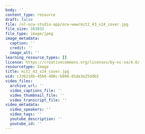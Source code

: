 ```yaml
---
body: ''
content_type: resource
draft: false
file: /ol-ocw-studio-app/ocw-www/mit2_43_s24_cover.jpg
file_size: 163032
file_type: image/jpeg
image_metadata:
  caption: ''
  credit: ''
  image_alt: ''
learning_resource_types: []
license: https://creativecommons.org/licenses/by-nc-sa/4.0/
resourcetype: Image
title: mit2_43_s24_cover.jpg
uid: c336218b-45b8-480c-b806-01de3e25ddb3
video_files:
  archive_url: ''
  video_captions_file: ''
  video_thumbnail_file: ''
  video_transcript_file: ''
video_metadata:
  video_speakers: ''
  video_tags: ''
  youtube_description: ''
  youtube_id: ''
---
```

